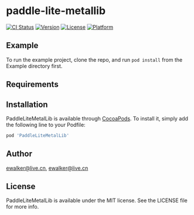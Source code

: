 # paddle-lite-metallib

[![CI Status](https://img.shields.io/travis/ewalker@live.cn/PaddleLiteMetalLib.svg?style=flat)](https://travis-ci.org/ewalker@live.cn/PaddleLiteMetalLib)
[![Version](https://img.shields.io/cocoapods/v/PaddleLiteMetalLib.svg?style=flat)](https://cocoapods.org/pods/PaddleLiteMetalLib)
[![License](https://img.shields.io/cocoapods/l/PaddleLiteMetalLib.svg?style=flat)](https://cocoapods.org/pods/PaddleLiteMetalLib)
[![Platform](https://img.shields.io/cocoapods/p/PaddleLiteMetalLib.svg?style=flat)](https://cocoapods.org/pods/PaddleLiteMetalLib)

## Example

To run the example project, clone the repo, and run `pod install` from the Example directory first.

## Requirements

## Installation

PaddleLiteMetalLib is available through [CocoaPods](https://cocoapods.org). To install
it, simply add the following line to your Podfile:

```ruby
pod 'PaddleLiteMetalLib'
```

## Author

ewalker@live.cn, ewalker@live.cn

## License

PaddleLiteMetalLib is available under the MIT license. See the LICENSE file for more info.
